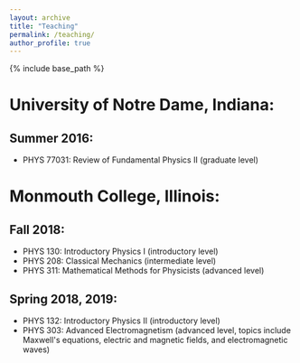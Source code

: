 ```yaml
---
layout: archive
title: "Teaching"
permalink: /teaching/
author_profile: true
---
```


{% include base_path %}



# University of Notre Dame, Indiana:

## Summer 2016:
- PHYS 77031: Review of Fundamental Physics II (graduate level)

# Monmouth College, Illinois:

## Fall 2018:
- PHYS 130: Introductory Physics I (introductory level)
- PHYS 208: Classical Mechanics (intermediate level)
- PHYS 311: Mathematical Methods for Physicists (advanced level)

## Spring 2018, 2019:
- PHYS 132: Introductory Physics II (introductory level)
- PHYS 303: Advanced Electromagnetism (advanced level, topics include Maxwell's equations, electric and magnetic fields, and electromagnetic waves)




<!-- * PHYS 77031: Review of Fundamental Physics II 
    * University of Notre Dame, Indiana, Summer Session 2016

* PHYS 130: Introductory Physics I 
    * Monmouth College, Illinois, Fall Semester 2018

* PHYS 132: Introductory Physics II 
    * Monmouth College, Illinois, Spring Semester 2018, 2019

* PHYS 208: Classical Mechanics 
    * Monmouth College, Illinois, Fall Semester 2018

* PHYS 303: Advanced Electromagnetism 
    * Monmouth College, Illinois, Spring Semester 2018, 2019

* PHYS 311: Mathematical Methods for Physicists 
    * Monmouth College, Illinois, Fall Semester 2018 -->







<!-- {% include base_path %}

{% for post in site.teaching reversed %}
  {% include archive-single.html %}
{% endfor %} -->